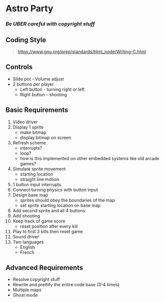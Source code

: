 # Astro Party

### ***Be UBER careful with copyright stuff***

## Coding Style

> https://www.gnu.org/prep/standards/html_node/Writing-C.html

## Controls
- Slide pot - Volume adjust
- 2 buttons per player
    - Left button - turning right or left
    - Right button - shooting

## Basic Requirements
1. Video driver
1. Display 1 sprite
    - make bitmap
    - display bitmap on screen
1. Refresh scheme
    - interrupts?
    - loop?
    - how is this implemented on other embedded systems like old arcade games?
1. Simulate sprite movement
    - starting location
    - straight line motion
1. 1 button input interrupts
1. Connect turning physics with button input
1. Design base map
    - sprites should obey the boundaries of the map
    - set sprite starting location on base map
1. Add second sprite and all 4 buttons
1. Add shooting
1. Keep track of game score
    - reset position after every kill
1. Play to first 3 kills then reset game
1. Sound driver
1. Two languages
    - English
    - French

## Advanced Requirements
- Resolve copyright stuff
- Rewrite and prettify the entire code base (3-4 times)
- Multiple maps
- Ghost mode

